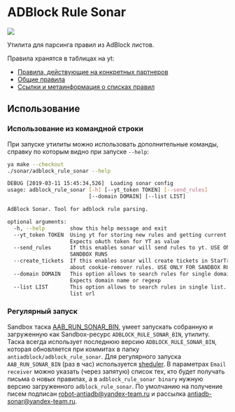 # ADBlock Rule Sonar

![](https://jing.yandex-team.ru/files/lawyard/Novyi_risunok_-_Google_Risunki_2017-03-09_18-28-38.png)

Утилита для парсинга правил из AdBlock листов.

Правила хранятся в таблицах на yt:
* [Правила, действующие на конкретных партнеров](https://yt.yandex-team.ru/hahn/#page=navigation&path=//home/antiadb/sonar/sonar_rules&offsetMode=key)
* [Общие правила](https://yt.yandex-team.ru/hahn/#page=navigation&path=//home/antiadb/sonar/general_rules&offsetMode=key)
* [Ссылки и метаинформация о списках правил](https://yt.yandex-team.ru/hahn/navigation?offsetMode=key&path=//home/antiadb/sonar/adblock_sources)

## Использование

### Использование из командной строки
При запуске утилиты можно использовать дополнительные команды, справку по которым видно при запуске `--help`:
```bash
ya make --checkout
./sonar/adblock_rule_sonar --help

DEBUG [2019-03-11 15:45:34,526]  Loading sonar config
usage: adblock_rule_sonar [-h] [--yt_token TOKEN] [--send_rules]
                          [--domain DOMAIN] [--list LIST]

AdBlock Sonar. Tool for adblock rule parsing.

optional arguments:
  -h, --help        show this help message and exit
  --yt_token TOKEN  Using yt for storing new rules and getting current active.
                    Expects oAuth token for YT as value
  --send_rules      If this enables sonar will send rules to yt. USE ONLY FOR
                    SANDBOX RUNS
  --create_tickets  If this enables sonar will create tickets in StarTrack
                    about cookie-remover rules. USE ONLY FOR SANDBOX RUNS
  --domain DOMAIN   This option allows to search rules for single domain.
                    Expects domain name or regexp
  --list LIST       This option allows to search rules in single list. Expects
                    list url

```

### Регулярный запуск
Sandbox таска [AAB_RUN_SONAR_BIN](https://sandbox.yandex-team.ru/tasks?page=1&pageCapacity=20&forPage=tasks&type=AAB_RUN_SONAR_BIN),
умеет запускать собранную и загруженную как Sandbox-ресурс `ADBLOCK_RULE_SONAR_BIN`, утилиту.
Таска всегда использует последнюю версию `ADBLOCK_RULE_SONAR_BIN`, которая обновляется при коммитах в папку `antiadblock/adblock_rule_sonar`.
Для регулярного запуска `AAB_RUN_SONAR_BIN` (раз в час) используется [sheduler](https://sandbox.yandex-team.ru/scheduler/13662).
B параметрах `Email receiver` можно указать (через запятую) список тех, кто будет получать письма о новых правилах,
а в `adblock_rule_sonar binary` нужную версию загруженного `adblock_rule_sonar`.
По умолчанию на получение писем подписан robot-antiadb@yandex-team.ru и рассылка antiadb-sonar@yandex-team.ru.
